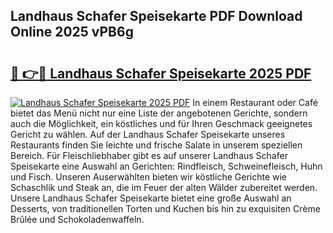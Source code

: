 ## Landhaus Schafer Speisekarte PDF Download Online 2025 vPB6g

# <h2><a href="http://gc65mr.nevu.top/?p=Landhaus+Schafer+Speisekarte">🔗 👉🔴 Landhaus Schafer Speisekarte 2025 PDF</a></h2>

[![Landhaus Schafer Speisekarte 2025 PDF](https://i.imgur.com/dBaPXMq.png)](http://gc65mr.nevu.top/?p=Landhaus+Schafer+Speisekarte)
In einem Restaurant oder Café bietet das Menü nicht nur eine Liste der angebotenen Gerichte, sondern auch die Möglichkeit, ein köstliches und für Ihren Geschmack geeignetes Gericht zu wählen. Auf der Landhaus Schafer Speisekarte unseres Restaurants finden Sie leichte und frische Salate in unserem speziellen Bereich. Für Fleischliebhaber gibt es auf unserer Landhaus Schafer Speisekarte eine Auswahl an Gerichten: Rindfleisch, Schweinefleisch, Huhn und Fisch. Unseren Auserwählten bieten wir köstliche Gerichte wie Schaschlik und Steak an, die im Feuer der alten Wälder zubereitet werden. Unsere Landhaus Schafer Speisekarte bietet eine große Auswahl an Desserts, von traditionellen Torten und Kuchen bis hin zu exquisiten Crème Brûlée und Schokoladenwaffeln.
